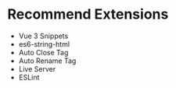 # Recommend Extensions
- Vue 3 Snippets
- es6-string-html
- Auto Close Tag
- Auto Rename Tag
- Live Server
- ESLint